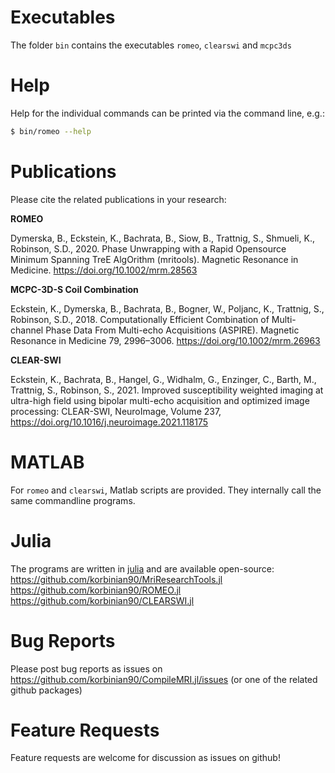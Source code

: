 # Executables
The folder `bin` contains the executables `romeo`, `clearswi` and `mcpc3ds`

# Help
Help for the individual commands can be printed via the command line, e.g.:

```bash
$ bin/romeo --help
```

# Publications
Please cite the related publications in your research:

**ROMEO**

Dymerska, B., Eckstein, K., Bachrata, B., Siow, B., Trattnig, S., Shmueli, K., Robinson, S.D., 2020.
Phase Unwrapping with a Rapid Opensource Minimum Spanning TreE AlgOrithm (mritools). Magnetic Resonance in Medicine. https://doi.org/10.1002/mrm.28563

**MCPC-3D-S Coil Combination**

Eckstein, K., Dymerska, B., Bachrata, B., Bogner, W., Poljanc, K., Trattnig, S., Robinson, S.D., 2018.
Computationally Efficient Combination of Multi-channel Phase Data From Multi-echo Acquisitions (ASPIRE). Magnetic Resonance in Medicine 79, 2996–3006. https://doi.org/10.1002/mrm.26963

**CLEAR-SWI**

Eckstein, K., Bachrata, B., Hangel, G., Widhalm, G., Enzinger, C., Barth, M., Trattnig, S., Robinson, S., 2021.
Improved susceptibility weighted imaging at ultra-high field using bipolar multi-echo acquisition and optimized image processing: CLEAR-SWI,
NeuroImage, Volume 237, https://doi.org/10.1016/j.neuroimage.2021.118175

# MATLAB
For `romeo` and `clearswi`, Matlab scripts are provided. They internally call the same commandline programs.

# Julia
The programs are written in [julia](https://julialang.org/) and are available open-source:
https://github.com/korbinian90/MriResearchTools.jl
https://github.com/korbinian90/ROMEO.jl
https://github.com/korbinian90/CLEARSWI.jl

# Bug Reports
Please post bug reports as issues on https://github.com/korbinian90/CompileMRI.jl/issues (or one of the related github packages)

# Feature Requests
Feature requests are welcome for discussion as issues on github!
